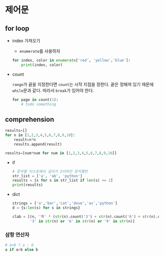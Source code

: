 # 제어문

## for loop

- index 가져오기

  - `enumerate`를 사용하자

  ```python
  for index, color in enumerate['red', 'yellow','blue']:
      print(index, color)
  ```

- count

  `range`가 끝을 지정한다면 `count`는 시작 지점을 정한다. 끝은 정해져 있기 때문에 `while`문과 같다. 따라서 `break`가 있어야 한다.

  ```python
  for page in count(1):
      # todo something
  ```

  

## comprehension

```python
results=[]
for n in [1,2,3,4,5,6,7,8,9,10]:
    result=n*n
    results.append(result)

results=[num*num for num in [1,2,3,4,5,6,7,8,9,10]]
```

- if

  ```python
  # 문자열 리스트에서 길이가 2이하인 문자열만
  str_list = ['a', 'ab', 'python']
  results = [s for s in str_list if len(s) <= 2]
  print(results)
  ```

- dict

  ```python
  strings = ['a','bar','cat','dove','as','python']
  d = {s:len(s) for s in strings}
  
  clab = [(n, '짝' * (str(n).count('3') + str(n).count('6') + str(n).count('9'))) for n in range(1, 101) if
          '3' in str(n) or '6' in str(n) or '9' in str(n)]
  ```




### 삼항 연산자

```python
# a>b ? a : b
a if a>b else b
```

